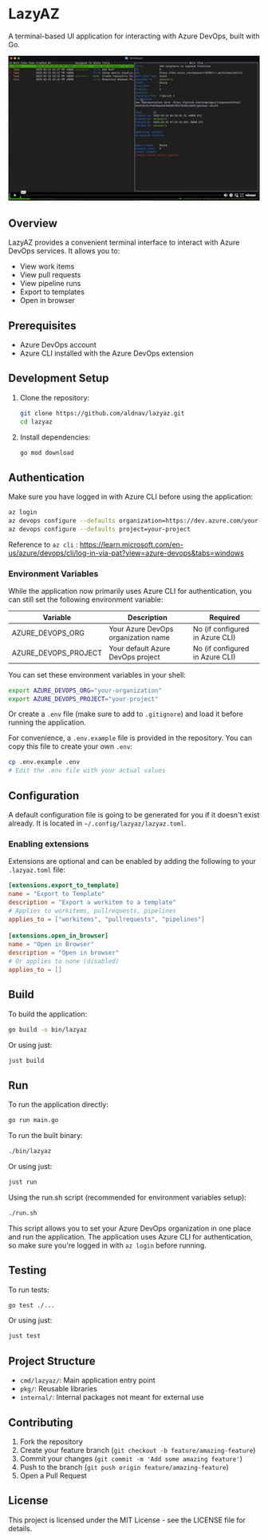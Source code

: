 # LazyAZ

A terminal-based UI application for interacting with Azure DevOps, built with Go.

[![Lazyaz demo](lazyazdemoscreen.png)](https://vimeo.com/1066217264/acd0fb1d6b "Lazyaz demo - Click to Watch!")

## Overview

LazyAZ provides a convenient terminal interface to interact with Azure DevOps services. It allows you to:

- View work items
- View pull requests
- View pipeline runs
- Export to templates
- Open in browser

## Prerequisites

- Azure DevOps account
- Azure CLI installed with the Azure DevOps extension

## Development Setup

1. Clone the repository:

   ```bash
   git clone https://github.com/aldnav/lazyaz.git
   cd lazyaz
   ```

2. Install dependencies:

   ```bash
   go mod download
   ```

## Authentication

Make sure you have logged in with Azure CLI before using the application:

```bash
az login
az devops configure --defaults organization=https://dev.azure.com/your-organization
az devops configure --defaults project=your-project
```

Reference to `az cli` : <https://learn.microsoft.com/en-us/azure/devops/cli/log-in-via-pat?view=azure-devops&tabs=windows>

### Environment Variables

While the application now primarily uses Azure CLI for authentication, you can still set the following environment variable:

| Variable | Description | Required |
|----------|-------------|----------|
| AZURE_DEVOPS_ORG | Your Azure DevOps organization name | No (if configured in Azure CLI) |
| AZURE_DEVOPS_PROJECT | Your default Azure DevOps project | No (if configured in Azure CLI) |

You can set these environment variables in your shell:

```bash
export AZURE_DEVOPS_ORG="your-organization"
export AZURE_DEVOPS_PROJECT="your-project"
```

Or create a `.env` file (make sure to add to `.gitignore`) and load it before running the application.

For convenience, a `.env.example` file is provided in the repository. You can copy this file to create your own `.env`:

```bash
cp .env.example .env
# Edit the .env file with your actual values
```

## Configuration

A default configuration file is going to be generated for you if it doesn't exist already.
It is located in `~/.config/lazyaz/lazyaz.toml`.

### Enabling extensions

Extensions are optional and can be enabled by adding the following to your `.lazyaz.toml` file:

```toml
[extensions.export_to_template]
name = "Export to Template"
description = "Export a workitem to a template"
# Applies to workitems, pullrequests, pipelines
applies_to = ["workitems", "pullrequests", "pipelines"]

[extensions.open_in_browser]
name = "Open in Browser"
description = "Open in browser"
# Or applies to none (disabled)
applies_to = []
```

## Build

To build the application:

```bash
go build -o bin/lazyaz
```

Or using just:

```bash
just build
```

## Run

To run the application directly:

```bash
go run main.go
```

To run the built binary:

```bash
./bin/lazyaz
```

Or using just:

```bash
just run
```

Using the run.sh script (recommended for environment variables setup):

```bash
./run.sh
```

This script allows you to set your Azure DevOps organization in one place and run the application. The application uses Azure CLI for authentication, so make sure you're logged in with `az login` before running.

## Testing

To run tests:

```bash
go test ./...
```

Or using just:

```bash
just test
```

## Project Structure

- `cmd/lazyaz/`: Main application entry point
- `pkg/`: Reusable libraries
- `internal/`: Internal packages not meant for external use

## Contributing

1. Fork the repository
2. Create your feature branch (`git checkout -b feature/amazing-feature`)
3. Commit your changes (`git commit -m 'Add some amazing feature'`)
4. Push to the branch (`git push origin feature/amazing-feature`)
5. Open a Pull Request

## License

This project is licensed under the MIT License - see the LICENSE file for details.
